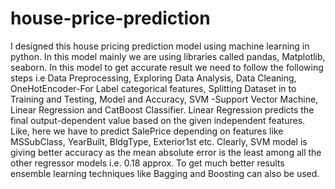 # house-price-prediction
I designed this house pricing prediction model using machine learning in python. In this model mainly we are using libraries called pandas, Matplotlib, seaborn. In this model to get accurate result we need to follow the following steps i.e Data Preprocessing, Exploring Data Analysis, Data Cleaning, OneHotEncoder-For Label categorical features, Splitting Dataset in to Training and Testing, Model and Accuracy, SVM -Support Vector Machine, Linear Regression and CatBoost Classifier.
Linear Regression predicts the final output-dependent value based on the given independent features. Like, here we have to predict SalePrice depending on features like MSSubClass, YearBuilt, BldgType, Exterior1st etc.
Clearly, SVM model is giving better accuracy as the mean absolute error is the least among all the other regressor models i.e. 0.18 approx. To get much better results ensemble learning techniques like Bagging and Boosting can also be used.
